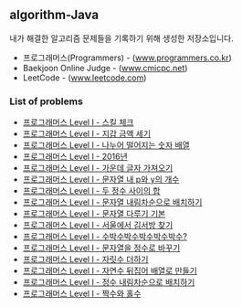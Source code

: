 ## algorithm-Java
내가 해결한 알고리즘 문제들을 기록하기 위해 생성한 저장소입니다.

 * 프로그래머스(Programmers) - (www.programmers.co.kr)
 * Baekjoon Online Judge - (www.cmicpc.net)
 * LeetCode - (www.leetcode.com)

### List of problems
* [프로그래머스 Level I - 스킬 체크](https://github.com/Frankle97/algorithm-Java/tree/master/algorithm-Java/src/main/java/programmers_check_level)
* [프로그래머스 Level I - 지갑 금액 세기](https://github.com/Frankle97/algorithm-java/tree/master/algorithm-Java/src/main/java/withdraw_my_wallet)
* [프로그래머스 Level I - 나누어 떨어지는 숫자 배열](https://github.com/Frankle97/algorithm-Java/tree/master/algorithm-Java/src/main/java/division_of_array)
* [프로그래머스 Level I - 2016년](https://github.com/Frankle97/algorithm-Java/tree/master/algorithm-Java/src/main/java/find_day_of_week)
* [프로그래머스 Level I - 가운데 글자 가져오기](https://github.com/Frankle97/algorithm-Java/blob/master/algorithm-Java/src/main/java/find_middle_word)
* [프로그래머스 Level I - 문자열 내 p와 y의 개수](https://github.com/Frankle97/algorithm-Java/tree/master/algorithm-Java/src/main/java/count_char_of_string)
* [프로그래머스 Level I - 두 정수 사이의 합](https://github.com/Frankle97/algorithm-java/tree/master/algorithm-Java/src/main/java/sum_between_of_two_integer)
* [프로그래머스 Level I - 문자열 내림차순으로 배치하기](https://github.com/Frankle97/algorithm-java/tree/master/algorithm-Java/src/main/java/string_sort_desc)
* [프로그래머스 Level I - 문자열 다루기 기본](https://github.com/Frankle97/algorithm-java/tree/master/algorithm-Java/src/main/java/basic_of_string)
* [프로그래머스 Level I - 서울에서 김서방 찾기](https://github.com/Frankle97/algorithm-java/tree/master/algorithm-Java/src/main/java/find_string_index)
* [프로그래머스 Level I - 수박수박수박수박수박수?](https://github.com/Frankle97/algorithm-java/tree/master/algorithm-Java/src/main/java/repeat_n_string)
* [프로그래머스 Level I - 문자열을 정수로 바꾸기](https://github.com/Frankle97/algorithm-java/tree/master/algorithm-Java/src/main/java/convert_string_to_number)
* [프로그래머스 Level I - 자릿수 더하기](https://github.com/Frankle97/algorithm-java/tree/master/algorithm-Java/src/main/java/digits_plus)
* [프로그래머스 Level I - 자연수 뒤집어 배열로 만들기](https://github.com/Frankle97/algorithm-java/tree/master/algorithm-Java/src/main/java/number_reverse_array)
* [프로그래머스 Level I - 정수 내림차순으로 배치하기](https://github.com/Frankle97/algorithm-java/tree/master/algorithm-Java/src/main/java/sort_number_desc)
* [프로그래머스 Level I - 짝수와 홀수](https://github.com/Frankle97/algorithm-java/tree/master/algorithm-Java/src/main/java/even_or_odd)
